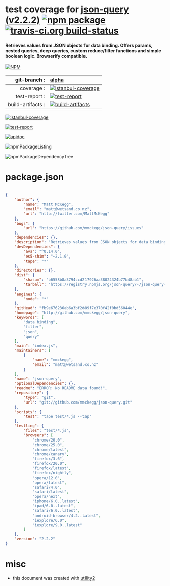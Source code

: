 # test coverage for  [json-query (v2.2.2)](http://github.com/mmckegg/json-query)  [![npm package](https://img.shields.io/npm/v/npmtest-json-query.svg?style=flat-square)](https://www.npmjs.org/package/npmtest-json-query) [![travis-ci.org build-status](https://api.travis-ci.org/npmtest/node-npmtest-json-query.svg)](https://travis-ci.org/npmtest/node-npmtest-json-query)
#### Retrieves values from JSON objects for data binding. Offers params, nested queries, deep queries, custom reduce/filter functions and simple boolean logic. Browserify compatible.

[![NPM](https://nodei.co/npm/json-query.png?downloads=true)](https://www.npmjs.com/package/json-query)

| git-branch : | [alpha](https://github.com/npmtest/node-npmtest-json-query/tree/alpha)|
|--:|:--|
| coverage : | [![istanbul-coverage](https://npmtest.github.io/node-npmtest-json-query/build/coverage.badge.svg)](https://npmtest.github.io/node-npmtest-json-query/build/coverage.html/index.html)|
| test-report : | [![test-report](https://npmtest.github.io/node-npmtest-json-query/build/test-report.badge.svg)](https://npmtest.github.io/node-npmtest-json-query/build/test-report.html)|
| build-artifacts : | [![build-artifacts](https://npmtest.github.io/node-npmtest-json-query/glyphicons_144_folder_open.png)](https://github.com/npmtest/node-npmtest-json-query/tree/gh-pages/build)|

[![istanbul-coverage](https://npmtest.github.io/node-npmtest-json-query/build/screenCapture.buildCustomOrg.browser.coverage.html.png)](https://npmtest.github.io/node-npmtest-json-query/build/coverage.html/index.html)

[![test-report](https://npmtest.github.io/node-npmtest-json-query/build/screenCapture.buildCustomOrg.browser.%252Fhome%252Ftravis%252Fbuild%252Fnpmtest%252Fnode-npmtest-json-query%252Ftmp%252Fbuild%252Ftest-report.html.png)](https://npmtest.github.io/node-npmtest-json-query/build/test-report.html)

[![apidoc](https://npmdoc.github.io/node-npmdoc-json-query/build/screenCapture.buildApidoc.browser.%252Fhome%252Ftravis%252Fbuild%252Fnpmdoc%252Fnode-npmdoc-json-query%252Ftmp%252Fbuild%252Fapidoc.html.png)](https://npmdoc.github.io/node-npmdoc-json-query/build/apidoc.html)

![npmPackageListing](https://npmtest.github.io/node-npmtest-json-query/build/screenCapture.npmPackageListing.svg)

![npmPackageDependencyTree](https://npmtest.github.io/node-npmtest-json-query/build/screenCapture.npmPackageDependencyTree.svg)



# package.json

```json

{
    "author": {
        "name": "Matt McKegg",
        "email": "matt@wetsand.co.nz",
        "url": "http://twitter.com/MattMcKegg"
    },
    "bugs": {
        "url": "https://github.com/mmckegg/json-query/issues"
    },
    "dependencies": {},
    "description": "Retrieves values from JSON objects for data binding. Offers params, nested queries, deep queries, custom reduce/filter functions and simple boolean logic. Browserify compatible.",
    "devDependencies": {
        "ava": "^0.14.0",
        "es5-shim": "~2.1.0",
        "tape": "*"
    },
    "directories": {},
    "dist": {
        "shasum": "b6558b8a3794ccd217926aa38024324b77b48ab1",
        "tarball": "https://registry.npmjs.org/json-query/-/json-query-2.2.2.tgz"
    },
    "engines": {
        "node": "*"
    },
    "gitHead": "fb9e676236ab6a3bf2d89f7e370f42f0bd56044e",
    "homepage": "http://github.com/mmckegg/json-query",
    "keywords": [
        "data binding",
        "filter",
        "json",
        "query"
    ],
    "main": "index.js",
    "maintainers": [
        {
            "name": "mmckegg",
            "email": "matt@wetsand.co.nz"
        }
    ],
    "name": "json-query",
    "optionalDependencies": {},
    "readme": "ERROR: No README data found!",
    "repository": {
        "type": "git",
        "url": "git://github.com/mmckegg/json-query.git"
    },
    "scripts": {
        "test": "tape test/*.js --tap"
    },
    "testling": {
        "files": "test/*.js",
        "browsers": [
            "chrome/20.0",
            "chrome/25.0",
            "chrome/latest",
            "chrome/canary",
            "firefox/3.6",
            "firefox/20.0",
            "firefox/latest",
            "firefox/nightly",
            "opera/12.0",
            "opera/latest",
            "safari/4.0",
            "safari/latest",
            "opera/next",
            "iphone/6.0..latest",
            "ipad/6.0..latest",
            "safari/6.0..latest",
            "android-browser/4.2..latest",
            "iexplore/6.0",
            "iexplore/9.0..latest"
        ]
    },
    "version": "2.2.2"
}
```



# misc
- this document was created with [utility2](https://github.com/kaizhu256/node-utility2)
